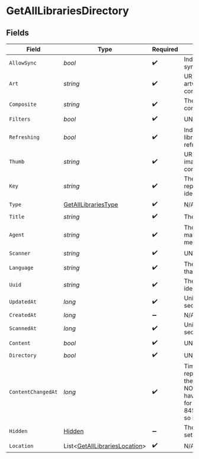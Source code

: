 # GetAllLibrariesDirectory


## Fields

| Field                                                                                                                                                                                      | Type                                                                                                                                                                                       | Required                                                                                                                                                                                   | Description                                                                                                                                                                                | Example                                                                                                                                                                                    |
| ------------------------------------------------------------------------------------------------------------------------------------------------------------------------------------------ | ------------------------------------------------------------------------------------------------------------------------------------------------------------------------------------------ | ------------------------------------------------------------------------------------------------------------------------------------------------------------------------------------------ | ------------------------------------------------------------------------------------------------------------------------------------------------------------------------------------------ | ------------------------------------------------------------------------------------------------------------------------------------------------------------------------------------------ |
| `AllowSync`                                                                                                                                                                                | *bool*                                                                                                                                                                                     | :heavy_check_mark:                                                                                                                                                                         | Indicates whether syncing is allowed.                                                                                                                                                      | false                                                                                                                                                                                      |
| `Art`                                                                                                                                                                                      | *string*                                                                                                                                                                                   | :heavy_check_mark:                                                                                                                                                                         | URL for the background artwork of the media container.                                                                                                                                     | /:/resources/show-fanart.jpg                                                                                                                                                               |
| `Composite`                                                                                                                                                                                | *string*                                                                                                                                                                                   | :heavy_check_mark:                                                                                                                                                                         | The relative path to the composite media item.                                                                                                                                             | /library/sections/1/composite/1743824484                                                                                                                                                   |
| `Filters`                                                                                                                                                                                  | *bool*                                                                                                                                                                                     | :heavy_check_mark:                                                                                                                                                                         | UNKNOWN                                                                                                                                                                                    | true                                                                                                                                                                                       |
| `Refreshing`                                                                                                                                                                               | *bool*                                                                                                                                                                                     | :heavy_check_mark:                                                                                                                                                                         | Indicates whether the library is currently being refreshed or updated                                                                                                                      | true                                                                                                                                                                                       |
| `Thumb`                                                                                                                                                                                    | *string*                                                                                                                                                                                   | :heavy_check_mark:                                                                                                                                                                         | URL for the thumbnail image of the media container.                                                                                                                                        | /:/resources/show.png                                                                                                                                                                      |
| `Key`                                                                                                                                                                                      | *string*                                                                                                                                                                                   | :heavy_check_mark:                                                                                                                                                                         | The library key representing the unique identifier                                                                                                                                         | 1                                                                                                                                                                                          |
| `Type`                                                                                                                                                                                     | [GetAllLibrariesType](../../Models/Requests/GetAllLibrariesType.md)                                                                                                                        | :heavy_check_mark:                                                                                                                                                                         | N/A                                                                                                                                                                                        | movie                                                                                                                                                                                      |
| `Title`                                                                                                                                                                                    | *string*                                                                                                                                                                                   | :heavy_check_mark:                                                                                                                                                                         | The title of the library                                                                                                                                                                   | Movies                                                                                                                                                                                     |
| `Agent`                                                                                                                                                                                    | *string*                                                                                                                                                                                   | :heavy_check_mark:                                                                                                                                                                         | The Plex agent used to match and retrieve media metadata.                                                                                                                                  | tv.plex.agents.movie                                                                                                                                                                       |
| `Scanner`                                                                                                                                                                                  | *string*                                                                                                                                                                                   | :heavy_check_mark:                                                                                                                                                                         | UNKNOWN                                                                                                                                                                                    | Plex Movie                                                                                                                                                                                 |
| `Language`                                                                                                                                                                                 | *string*                                                                                                                                                                                   | :heavy_check_mark:                                                                                                                                                                         | The Plex library language that has been set                                                                                                                                                | en-US                                                                                                                                                                                      |
| `Uuid`                                                                                                                                                                                     | *string*                                                                                                                                                                                   | :heavy_check_mark:                                                                                                                                                                         | The universally unique identifier for the library.                                                                                                                                         | e69655a2-ef48-4aba-bb19-01e7d3cc34d6                                                                                                                                                       |
| `UpdatedAt`                                                                                                                                                                                | *long*                                                                                                                                                                                     | :heavy_check_mark:                                                                                                                                                                         | Unix epoch datetime in seconds                                                                                                                                                             | 1556281940                                                                                                                                                                                 |
| `CreatedAt`                                                                                                                                                                                | *long*                                                                                                                                                                                     | :heavy_minus_sign:                                                                                                                                                                         | N/A                                                                                                                                                                                        | 1556281940                                                                                                                                                                                 |
| `ScannedAt`                                                                                                                                                                                | *long*                                                                                                                                                                                     | :heavy_check_mark:                                                                                                                                                                         | Unix epoch datetime in seconds                                                                                                                                                             | 1556281940                                                                                                                                                                                 |
| `Content`                                                                                                                                                                                  | *bool*                                                                                                                                                                                     | :heavy_check_mark:                                                                                                                                                                         | UNKNOWN                                                                                                                                                                                    | true                                                                                                                                                                                       |
| `Directory`                                                                                                                                                                                | *bool*                                                                                                                                                                                     | :heavy_check_mark:                                                                                                                                                                         | UNKNOWN                                                                                                                                                                                    | true                                                                                                                                                                                       |
| `ContentChangedAt`                                                                                                                                                                         | *long*                                                                                                                                                                                     | :heavy_check_mark:                                                                                                                                                                         | Timestamp (in seconds) representing the last time the content was modified.<br/>NOTE: Some Plex server have some absurd values for this field, like 8457612157633039800 so it should be int64<br/> | 9173960                                                                                                                                                                                    |
| `Hidden`                                                                                                                                                                                   | [Hidden](../../Models/Requests/Hidden.md)                                                                                                                                                  | :heavy_minus_sign:                                                                                                                                                                         | The Plex library visibility setting                                                                                                                                                        | 1                                                                                                                                                                                          |
| `Location`                                                                                                                                                                                 | List<[GetAllLibrariesLocation](../../Models/Requests/GetAllLibrariesLocation.md)>                                                                                                          | :heavy_check_mark:                                                                                                                                                                         | N/A                                                                                                                                                                                        |                                                                                                                                                                                            |